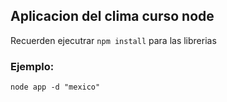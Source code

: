 ## Aplicacion del clima curso node

Recuerden ejecutrar ```npm install``` para las librerias

### Ejemplo:

```
node app -d "mexico"
```